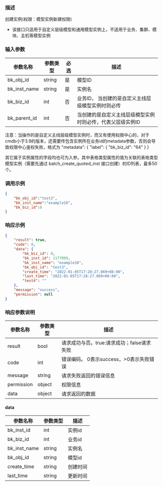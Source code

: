 ### 描述

创建实例(权限：模型实例新建权限)

- 该接口只适用于自定义层级模型和通用模型实例上，不适用于业务、集群、模块、主机等模型实例

### 输入参数

| 参数名称         | 参数类型   | 必选 | 描述                             |
|--------------|--------|----|--------------------------------|
| bk_obj_id    | string | 是  | 模型ID                           |
| bk_inst_name | string | 是  | 实例名                            |
| bk_biz_id    | int    | 否  | 业务ID， 当创建的是自定义主线层级模型实例时则必传     |
| bk_parent_id | int    | 否  | 当创建的是自定义主线层级模型实例时则必传，代表父层级实例ID |

注意：当操作的是自定义主线层级模型实例时，而又有使用权限中心的，对于cmdb小于3.9的版本，还需要传包含实例所在业务id的metadata参数，否则会导致权限中心鉴权失败，格式为
"metadata": {
"label": {
"bk_biz_id": "64"
}
}

其它属于实例属性的字段均也可为入参。其中表格类型属性的值为关联的表格类型模型实例（需要先通过 batch_create_quoted_inst
接口创建）的ID列表，最多50个。

### 调用示例

```json
{
    "bk_obj_id":"test3",
    "bk_inst_name":"example18",
    "bk_biz_id":0
}
```

### 响应示例

```json
{
    "result": true,
    "code": 0,
    "data": {
        "bk_biz_id": 0,
        "bk_inst_id": 1177099,
        "bk_inst_name": "example18",
        "bk_obj_id": "test3",
        "create_time": "2022-01-05T17:28:27.069+08:00",
        "last_time": "2022-01-05T17:28:27.069+08:00",
        "test4": ""
    },
    "message": "success",
    "permission": null
}
```

### 响应参数说明

| 参数名称       | 参数类型   | 描述                         |
|------------|--------|----------------------------|
| result     | bool   | 请求成功与否。true:请求成功；false请求失败 |
| code       | int    | 错误编码。 0表示success，>0表示失败错误  |
| message    | string | 请求失败返回的错误信息                |
| permission | object | 权限信息                       |
| data       | object | 请求返回的数据                    |

#### data

| 参数名称                | 参数类型   | 描述    |
|---------------------|--------|-------|
| bk_inst_id          | int    | 实例id  |
| bk_biz_id           | int    | 业务id  |
| bk_inst_name        | string | 实例名   |
| bk_obj_id           | string | 模型id  |
| create_time         | string | 创建时间  |
| last_time           | string | 更新时间  |
